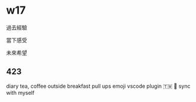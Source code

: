 # w17

過去經驗

當下感受

未來希望

## 423

diary
tea, coffee
outside breakfast
pull ups
emoji
vscode plugin
🇹🇼
🎪
sync with myself
